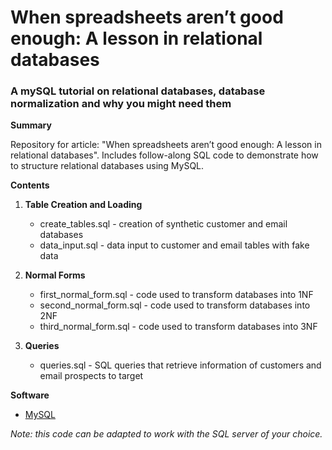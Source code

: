 # When spreadsheets aren’t good enough: A lesson in relational databases
### A mySQL tutorial on relational databases, database normalization and why you might need them

**Summary** 

Repository for article: "When spreadsheets aren’t good enough: A lesson in relational databases".
Includes follow-along SQL code to demonstrate how to structure relational databases using MySQL.

**Contents** 
1. **Table Creation and Loading**
   - create_tables.sql - creation of synthetic customer and email databases 
   - data_input.sql - data input to customer and email tables with fake data

2. **Normal Forms**
   - first_normal_form.sql - code used to transform databases into 1NF
   - second_normal_form.sql - code used to transform databases into 2NF
   - third_normal_form.sql - code used to transform databases into 3NF

3. **Queries**
   - queries.sql - SQL queries that retrieve information of customers and email prospects to target 

**Software**
- [MySQL](https://dev.mysql.com/doc/mysql-installation-excerpt/5.7/en/) 

*Note: this code can be adapted to work with the SQL server of your choice.* 
